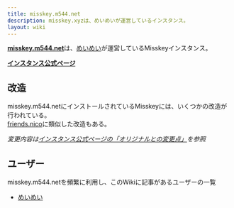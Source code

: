 ```yaml
---
title: misskey.m544.net
description: misskey.xyzは、めいめいが運営しているインスタンス。
layout: wiki
---
```

[**misskey.m544.net**](https://misskey.m544.net)は、[めいめい](../../users/mei23/)が運営しているMisskeyインスタンス。

[**インスタンス公式ページ**](https://mei23.github.io/misskey_m544_net)

## 改造
misskey.m544.netにインストールされているMisskeyには、いくつかの改造が行われている。  
[friends.nico](https://friends.nico)に類似した改造もある。

*変更内容は[インスタンス公式ページの「オリジナルとの変更点」](https://mei23.github.io/misskey_m544_net#%E3%82%AA%E3%83%AA%E3%82%B8%E3%83%8A%E3%83%AB%E3%81%A8%E3%81%AE%E5%A4%89%E6%9B%B4%E7%82%B9)を参照*

## ユーザー
misskey.m544.netを頻繁に利用し、このWikiに記事があるユーザーの一覧

- [めいめい](../../users/mei23/)
